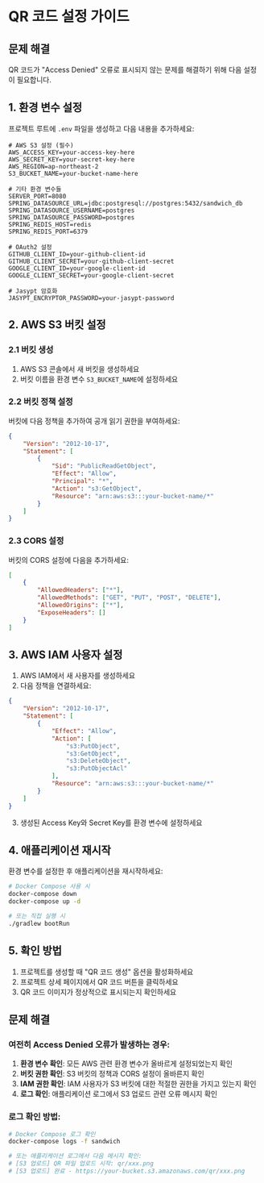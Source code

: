 # QR 코드 설정 가이드

## 문제 해결

QR 코드가 "Access Denied" 오류로 표시되지 않는 문제를 해결하기 위해 다음 설정이 필요합니다.

## 1. 환경 변수 설정

프로젝트 루트에 `.env` 파일을 생성하고 다음 내용을 추가하세요:

```env
# AWS S3 설정 (필수)
AWS_ACCESS_KEY=your-access-key-here
AWS_SECRET_KEY=your-secret-key-here
AWS_REGION=ap-northeast-2
S3_BUCKET_NAME=your-bucket-name-here

# 기타 환경 변수들
SERVER_PORT=8080
SPRING_DATASOURCE_URL=jdbc:postgresql://postgres:5432/sandwich_db
SPRING_DATASOURCE_USERNAME=postgres
SPRING_DATASOURCE_PASSWORD=postgres
SPRING_REDIS_HOST=redis
SPRING_REDIS_PORT=6379

# OAuth2 설정
GITHUB_CLIENT_ID=your-github-client-id
GITHUB_CLIENT_SECRET=your-github-client-secret
GOOGLE_CLIENT_ID=your-google-client-id
GOOGLE_CLIENT_SECRET=your-google-client-secret

# Jasypt 암호화
JASYPT_ENCRYPTOR_PASSWORD=your-jasypt-password
```

## 2. AWS S3 버킷 설정

### 2.1 버킷 생성
1. AWS S3 콘솔에서 새 버킷을 생성하세요
2. 버킷 이름을 환경 변수 `S3_BUCKET_NAME`에 설정하세요

### 2.2 버킷 정책 설정
버킷에 다음 정책을 추가하여 공개 읽기 권한을 부여하세요:

```json
{
    "Version": "2012-10-17",
    "Statement": [
        {
            "Sid": "PublicReadGetObject",
            "Effect": "Allow",
            "Principal": "*",
            "Action": "s3:GetObject",
            "Resource": "arn:aws:s3:::your-bucket-name/*"
        }
    ]
}
```

### 2.3 CORS 설정
버킷의 CORS 설정에 다음을 추가하세요:

```json
[
    {
        "AllowedHeaders": ["*"],
        "AllowedMethods": ["GET", "PUT", "POST", "DELETE"],
        "AllowedOrigins": ["*"],
        "ExposeHeaders": []
    }
]
```

## 3. AWS IAM 사용자 설정

1. AWS IAM에서 새 사용자를 생성하세요
2. 다음 정책을 연결하세요:

```json
{
    "Version": "2012-10-17",
    "Statement": [
        {
            "Effect": "Allow",
            "Action": [
                "s3:PutObject",
                "s3:GetObject",
                "s3:DeleteObject",
                "s3:PutObjectAcl"
            ],
            "Resource": "arn:aws:s3:::your-bucket-name/*"
        }
    ]
}
```

3. 생성된 Access Key와 Secret Key를 환경 변수에 설정하세요

## 4. 애플리케이션 재시작

환경 변수를 설정한 후 애플리케이션을 재시작하세요:

```bash
# Docker Compose 사용 시
docker-compose down
docker-compose up -d

# 또는 직접 실행 시
./gradlew bootRun
```

## 5. 확인 방법

1. 프로젝트를 생성할 때 "QR 코드 생성" 옵션을 활성화하세요
2. 프로젝트 상세 페이지에서 QR 코드 버튼을 클릭하세요
3. QR 코드 이미지가 정상적으로 표시되는지 확인하세요

## 문제 해결

### 여전히 Access Denied 오류가 발생하는 경우:

1. **환경 변수 확인**: 모든 AWS 관련 환경 변수가 올바르게 설정되었는지 확인
2. **버킷 권한 확인**: S3 버킷의 정책과 CORS 설정이 올바른지 확인
3. **IAM 권한 확인**: IAM 사용자가 S3 버킷에 대한 적절한 권한을 가지고 있는지 확인
4. **로그 확인**: 애플리케이션 로그에서 S3 업로드 관련 오류 메시지 확인

### 로그 확인 방법:

```bash
# Docker Compose 로그 확인
docker-compose logs -f sandwich

# 또는 애플리케이션 로그에서 다음 메시지 확인:
# [S3 업로드] QR 파일 업로드 시작: qr/xxx.png
# [S3 업로드] 완료 - https://your-bucket.s3.amazonaws.com/qr/xxx.png
``` 